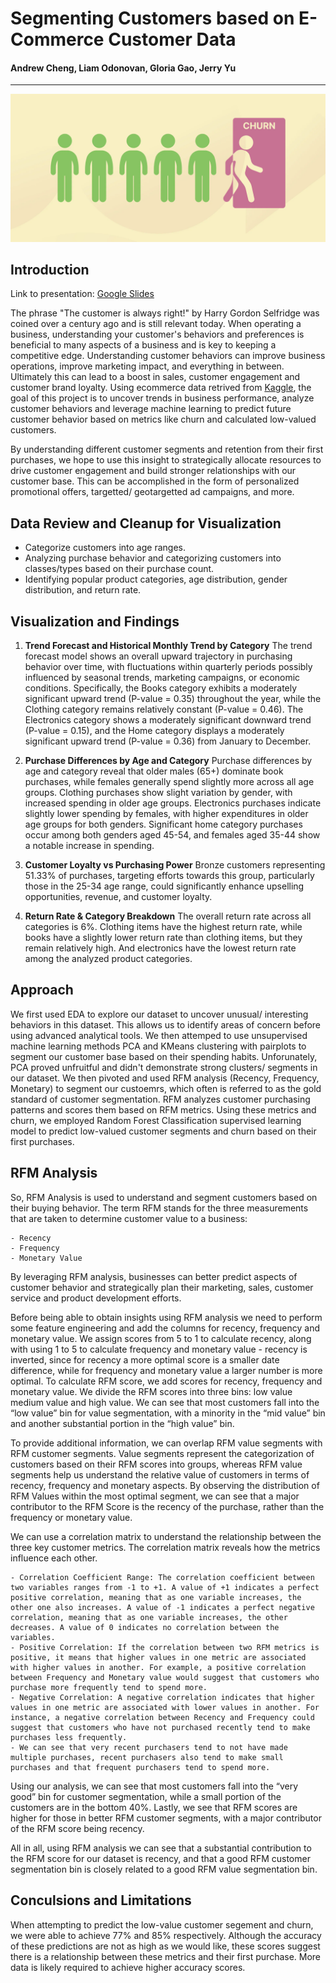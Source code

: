 # Segmenting Customers based on E-Commerce Customer Data
#### Andrew Cheng, Liam Odonovan, Gloria Gao, Jerry Yu
-----
![churn](https://raw.githubusercontent.com/anderoos/customer-segmentation/main/Images/readme_banner.png)

## Introduction
Link to presentation: [Google Slides](https://docs.google.com/presentation/d/1nCEqAgGCB1ZGswAT7L4pUVOp281T8ia1ymjsokjlIcI/edit#slide=id.p)

The phrase "The customer is always right!" by Harry Gordon Selfridge was coined over a century ago and is still relevant today. When operating a business, understanding your customer's behaviors and preferences is beneficial to many aspects of a business and is key to keeping a competitive edge. Understanding customer behaviors can improve business operations, improve marketing impact, and everything in between. Ultimately this can lead to a boost in sales, customer engagement and customer brand loyalty. Using ecommerce data retrived from [Kaggle](https://www.kaggle.com/datasets/shriyashjagtap/e-commerce-customer-for-behavior-analysis?select=ecommerce_customer_data_custom_ratios.csv), the goal of this project is to uncover trends in business performance, analyze customer behaviors and leverage machine learning to predict future customer behavior based on metrics like churn and calculated low-valued customers.

By understanding different customer segments and retention from their first purchases, we hope to use this insight to strategically allocate resources to drive customer engagement and build stronger relationships with our customer base. This can be accomplished in the form of personalized promotional offers, targetted/ geotargetted ad campaigns, and more.

## Data Review and Cleanup for Visualization
 - Categorize customers into age ranges.
 - Analyzing purchase behavior and categorizing customers into classes/types based on their purchase count.
 - Identifying popular product categories, age distribution, gender distribution, and return rate.

## Visualization and Findings
1. **Trend Forecast and Historical Monthly Trend by Category**
The trend forecast model shows an overall upward trajectory in purchasing behavior over time, with fluctuations within quarterly periods possibly influenced by seasonal trends, marketing campaigns, or economic conditions. Specifically, the Books category exhibits a moderately significant upward trend (P-value = 0.35) throughout the year, while the Clothing category remains relatively constant (P-value = 0.46). The Electronics category shows a moderately significant downward trend (P-value = 0.15), and the Home category displays a moderately significant upward trend (P-value = 0.36) from January to December.

2. **Purchase Differences by Age and Category**
Purchase differences by age and category reveal that older males (65+) dominate book purchases, while females generally spend slightly more across all age groups. Clothing purchases show slight variation by gender, with increased spending in older age groups. Electronics purchases indicate slightly lower spending by females, with higher expenditures in older age groups for both genders. Significant home category purchases occur among both genders aged 45-54, and females aged 35-44 show a notable increase in spending.

3. **Customer Loyalty vs Purchasing Power**
Bronze customers representing 51.33% of purchases, targeting efforts towards this group, particularly those in the 25-34 age range, could significantly enhance upselling opportunities, revenue, and customer loyalty.

4. **Return Rate & Category Breakdown**
The overall return rate across all categories is 6%. Clothing items have the highest return rate, while books have a slightly lower return rate than clothing items, but they remain relatively high. And electronics have the lowest return rate among the analyzed product categories.

## Approach
We first used EDA to explore our dataset to uncover unusual/ interesting behaviors in this dataset. This allows us to identify areas of concern before using advanced analytical tools. We then attemped to use unsupervised machine learning methods PCA and KMeans clustering with pairplots to segment our customer base based on their spending habits. Unforunately, PCA proved unfruitful and didn't demonstrate strong clusters/ segments in our dataset. We then pivoted and used RFM analysis (Recency, Frequency, Monetary) to segment our custoemrs, which often is referred to as the gold standard of customer segmentation. RFM analyzes customer purchasing patterns and scores them based on RFM metrics. Using these metrics and churn, we employed Random Forest Classification supervised learning model to predict low-valued customer segments and churn based on their first purchases.

## RFM Analysis

So, RFM Analysis is used to understand and segment customers based on their buying behavior. The term RFM stands for the three measurements that are taken to determine customer value to a business:

    - Recency 
    - Frequency 
    - Monetary Value

By leveraging RFM analysis, businesses can better predict aspects of customer behavior and strategically plan their marketing, sales, customer service and product development efforts.

Before being able to obtain insights using RFM analysis we need to perform some feature engineering and add the columns for recency, frequency and monetary value. We assign scores from 5 to 1 to calculate recency, along with using 1 to 5 to calculate frequency and monetary value - recency is inverted, since for recency a more optimal score is a smaller date difference, while for frequency and monetary value a larger number is more optimal. To calculate RFM score, we add scores for recency, frequency and monetary value. We divide the RFM scores into three bins: low value medium value and high value. We can see that most customers fall into the “low value” bin for value segmentation, with a minority in the “mid value” bin and another substantial portion in the “high value” bin.

To provide additional information, we can overlap RFM value segments with RFM customer segments. Value segments represent the categorization of customers based on their RFM scores into groups, whereas RFM value segments help us understand the relative value of customers in terms of recency, frequency and monetary aspects. By observing the distribution of RFM Values within the most optimal segment, we can see that a major contributor to the RFM Score is the recency of the purchase, rather than the frequency or monetary value.

We can use a correlation matrix to understand the relationship between the three key customer metrics. The correlation matrix reveals how the metrics influence each other.

    - Correlation Coefficient Range: The correlation coefficient between two variables ranges from -1 to +1. A value of +1 indicates a perfect positive correlation, meaning that as one variable increases, the other one also increases. A value of -1 indicates a perfect negative correlation, meaning that as one variable increases, the other decreases. A value of 0 indicates no correlation between the variables.
    - Positive Correlation: If the correlation between two RFM metrics is positive, it means that higher values in one metric are associated with higher values in another. For example, a positive correlation between Frequency and Monetary value would suggest that customers who purchase more frequently tend to spend more.
    - Negative Correlation: A negative correlation indicates that higher values in one metric are associated with lower values in another. For instance, a negative correlation between Recency and Frequency could suggest that customers who have not purchased recently tend to make purchases less frequently.
    - We can see that very recent purchasers tend to not have made multiple purchases, recent purchasers also tend to make small purchases and that frequent purchasers tend to spend more. 

Using our analysis, we can see that most customers fall into the “very good” bin for customer segmentation, while a small portion of the customers are in the bottom 40%. Lastly, we see that RFM scores are higher for those in better RFM customer segments, with a major contributor of the RFM score being recency.

All in all, using RFM analysis we can see that a substantial contribution to the RFM score for our dataset is recency, and that a good RFM customer segmentation bin is closely related to a good RFM value segmentation bin.

## Conculsions and Limitations
When attempting to predict the low-value customer segement and churn, we were able to achieve 77% and 85% respectively. Although the accuracy of these predictions are not as high as we would like, these scores suggest there is a relationship between these metrics and their first purchase. More data is likely required to achieve higher accuracy scores.
